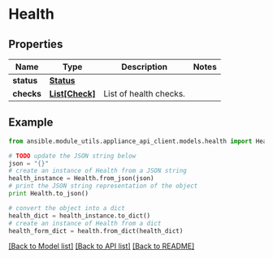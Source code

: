 # Health


## Properties
Name | Type | Description | Notes
------------ | ------------- | ------------- | -------------
**status** | [**Status**](Status.md) |  | 
**checks** | [**List[Check]**](Check.md) | List of health checks. | 

## Example

```python
from ansible.module_utils.appliance_api_client.models.health import Health

# TODO update the JSON string below
json = "{}"
# create an instance of Health from a JSON string
health_instance = Health.from_json(json)
# print the JSON string representation of the object
print Health.to_json()

# convert the object into a dict
health_dict = health_instance.to_dict()
# create an instance of Health from a dict
health_form_dict = health.from_dict(health_dict)
```
[[Back to Model list]](../README.md#documentation-for-models) [[Back to API list]](../README.md#documentation-for-api-endpoints) [[Back to README]](../README.md)


